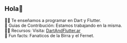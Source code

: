 ## Hola👋 
🙋‍♀️ Te enseñamos a programar en Dart y Flutter.    
🌈 Guias de Contribución: Estamos trabajando en la misma.  
👩‍💻 Recursos: Visita: [DartAndFlutter.ar](https://dartandflutter.ar)  
🍿 Fun facts: Fanaticos de la Birra y el Fernet.  
<!--

**Here are some ideas to get you started:**

🙋‍♀️ A short introduction - what is your organization all about?
🌈 Contribution guidelines - how can the community get involved?
👩‍💻 Useful resources - where can the community find your docs? Is there anything else the community should know?
🍿 Fun facts - what does your team eat for breakfast?
🧙 Remember, you can do mighty things with the power of [Markdown](https://docs.github.com/github/writing-on-github/getting-started-with-writing-and-formatting-on-github/basic-writing-and-formatting-syntax)
-->
